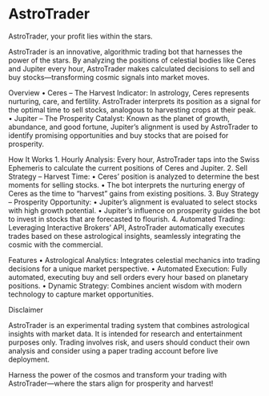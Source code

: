 # AstroTrader
AstroTrader, your profit lies within the stars.

AstroTrader is an innovative, algorithmic trading bot that harnesses the power of the stars. By analyzing the positions of celestial bodies like Ceres and Jupiter every hour, AstroTrader makes calculated decisions to sell and buy stocks—transforming cosmic signals into market moves.

Overview
	•	Ceres – The Harvest Indicator:
In astrology, Ceres represents nurturing, care, and fertility. AstroTrader interprets its position as a signal for the optimal time to sell stocks, analogous to harvesting crops at their peak.
	•	Jupiter – The Prosperity Catalyst:
Known as the planet of growth, abundance, and good fortune, Jupiter’s alignment is used by AstroTrader to identify promising opportunities and buy stocks that are poised for prosperity.

How It Works
	1.	Hourly Analysis:
Every hour, AstroTrader taps into the Swiss Ephemeris to calculate the current positions of Ceres and Jupiter.
	2.	Sell Strategy – Harvest Time:
	•	Ceres’ position is analyzed to determine the best moments for selling stocks.
	•	The bot interprets the nurturing energy of Ceres as the time to “harvest” gains from existing positions.
	3.	Buy Strategy – Prosperity Opportunity:
	•	Jupiter’s alignment is evaluated to select stocks with high growth potential.
	•	Jupiter’s influence on prosperity guides the bot to invest in stocks that are forecasted to flourish.
	4.	Automated Trading:
Leveraging Interactive Brokers’ API, AstroTrader automatically executes trades based on these astrological insights, seamlessly integrating the cosmic with the commercial.

Features
	•	Astrological Analytics:
Integrates celestial mechanics into trading decisions for a unique market perspective.
	•	Automated Execution:
Fully automated, executing buy and sell orders every hour based on planetary positions.
	•	Dynamic Strategy:
Combines ancient wisdom with modern technology to capture market opportunities.

Disclaimer

AstroTrader is an experimental trading system that combines astrological insights with market data. It is intended for research and entertainment purposes only. Trading involves risk, and users should conduct their own analysis and consider using a paper trading account before live deployment.

Harness the power of the cosmos and transform your trading with AstroTrader—where the stars align for prosperity and harvest!